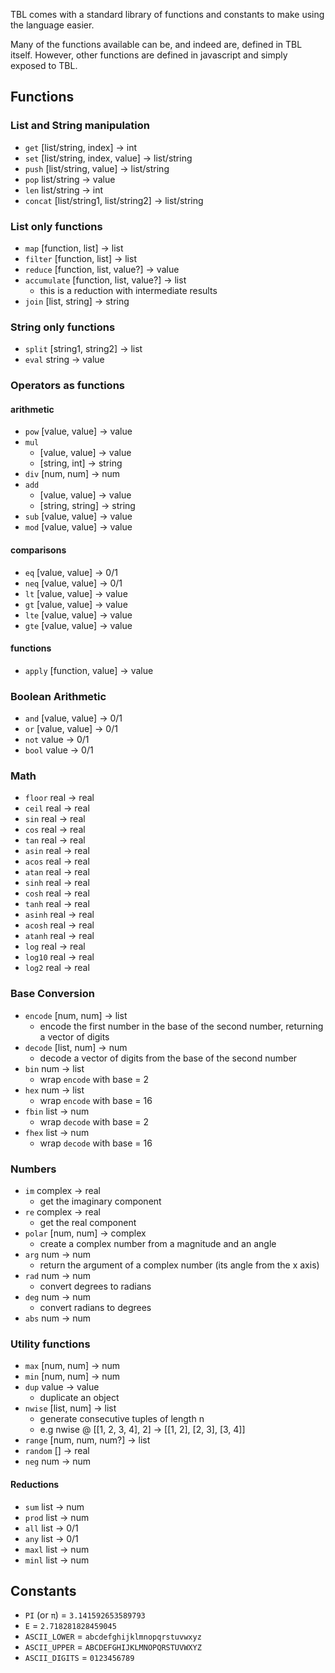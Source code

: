 TBL comes with a standard library of functions and constants to make using the language easier.

Many of the functions available can be, and indeed are, defined in TBL itself. However, other functions are defined in javascript and simply exposed to TBL.

## Functions

### List and String manipulation

 * `get` [list/string, index] -> int
 * `set` [list/string, index, value] -> list/string
 * `push` [list/string, value] -> list/string
 * `pop` list/string -> value
 * `len` list/string -> int
 * `concat` [list/string1, list/string2] -> list/string
  
### List only functions
 * `map` [function, list] -> list
 * `filter` [function, list] -> list
 * `reduce` [function, list, value?] -> value
 * `accumulate` [function, list, value?] -> list
   * this is a reduction with intermediate results
 * `join` [list, string] -> string

### String only functions
 * `split` [string1, string2] -> list
 * `eval` string -> value

### Operators as functions

#### arithmetic
 * `pow` [value, value] -> value
 * `mul`
   * [value, value] -> value
   * [string, int] -> string
 * `div` [num, num] -> num
 * `add`
   * [value, value] -> value
   * [string, string] -> string
 * `sub` [value, value] -> value
 * `mod` [value, value] -> value

#### comparisons
 * `eq`  [value, value] -> 0/1
 * `neq` [value, value] -> 0/1
 * `lt`  [value, value] -> value
 * `gt`  [value, value] -> value
 * `lte` [value, value] -> value
 * `gte` [value, value] -> value

#### functions
 * `apply` [function, value] -> value

### Boolean Arithmetic
 * `and`  [value, value] -> 0/1
 * `or`   [value, value] -> 0/1
 * `not`  value -> 0/1
 * `bool` value -> 0/1

### Math
 * `floor` real -> real
 * `ceil`  real -> real
 * `sin`   real -> real
 * `cos`   real -> real
 * `tan`   real -> real
 * `asin`  real -> real
 * `acos`  real -> real
 * `atan`  real -> real
 * `sinh`  real -> real
 * `cosh`  real -> real
 * `tanh`  real -> real
 * `asinh` real -> real
 * `acosh` real -> real
 * `atanh` real -> real
 * `log`   real -> real
 * `log10` real -> real
 * `log2`  real -> real

### Base Conversion
 * `encode` [num, num] -> list
   * encode the first number in the base of the second number, returning a vector of digits
 * `decode` [list, num] -> num
   * decode a vector of digits from the base of the second number
 * `bin` num -> list
   * wrap `encode` with base = 2
 * `hex` num -> list
   * wrap `encode` with base = 16
 * `fbin` list -> num
   * wrap `decode` with base = 2
 * `fhex` list -> num
   * wrap `decode` with base = 16

### Numbers
 * `im` complex -> real
   * get the imaginary component
 * `re` complex -> real
   * get the real component
 * `polar` [num, num] -> complex
   * create a complex number from a magnitude and an angle
 * `arg` num -> num
   * return the argument of a complex number (its angle from the x axis)
 * `rad` num -> num
   * convert degrees to radians
 * `deg` num -> num
   * convert radians to degrees
 * `abs` num -> num


### Utility functions
 * `max` [num, num] -> num
 * `min` [num, num] -> num
 * `dup` value -> value
   * duplicate an object
 * `nwise` [list, num] -> list
   * generate consecutive tuples of length n
   * e.g nwise @ [[1, 2, 3, 4], 2] -> [[1, 2], [2, 3], [3, 4]]
 * `range` [num, num, num?] -> list
 * `random` [] -> real
 * `neg` num -> num
  
#### Reductions
 * `sum` list -> num
 * `prod` list -> num
 * `all` list -> 0/1
 * `any` list -> 0/1
 * `maxl` list -> num
 * `minl` list -> num
  
## Constants
 * `PI` (or `π`) = `3.141592653589793`
 * `E` = `2.718281828459045`
 * `ASCII_LOWER` = `abcdefghijklmnopqrstuvwxyz`
 * `ASCII_UPPER` = `ABCDEFGHIJKLMNOPQRSTUVWXYZ`
 * `ASCII_DIGITS` = `0123456789`